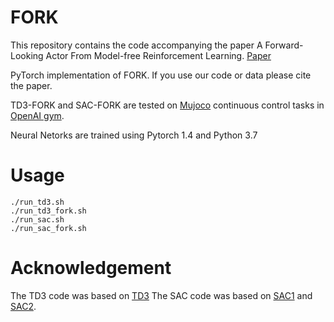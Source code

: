 # FORK
This repository contains the code accompanying the paper A Forward-Looking Actor From Model-free Reinforcement Learning. [Paper](https://arxiv.org/abs/2010.01652)

PyTorch implementation of FORK. If you use our code or data please cite the paper.

TD3-FORK and SAC-FORK are tested on [Mujoco](http://www.mujoco.org/) continuous control tasks in [OpenAI gym](https://gym.openai.com/). 

Neural Netorks are trained using Pytorch 1.4 and Python 3.7

# Usage
```
./run_td3.sh
./run_td3_fork.sh
./run_sac.sh
./run_sac_fork.sh
```



# Acknowledgement
The TD3 code was based on [TD3](https://github.com/sfujim/TD3)
The SAC code was based on [SAC1](https://github.com/denisyarats/pytorch_sac) and [SAC2](https://github.com/vitchyr/rlkit).
